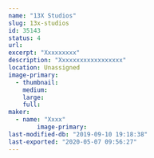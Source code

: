 ```yaml
---
name: "13X Studios"
slug: 13x-studios
id: 35143
status: 4
url: 
excerpt: "Xxxxxxxxx"
description: "Xxxxxxxxxxxxxxxxxx"
location: Unassigned
image-primary:
  - thumbnail: 
    medium: 
    large: 
    full: 
maker:
  - name: "Xxxx"
        image-primary: 
last-modified-db: "2019-09-10 19:18:38"
last-exported: "2020-05-07 09:56:27"
---
```

